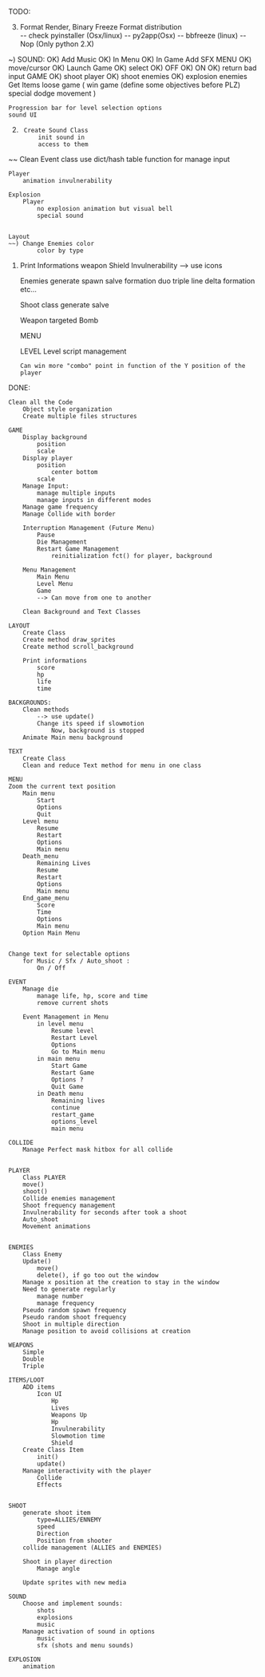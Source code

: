 
TODO:

3)	Format Render, Binary
		Freeze Format distribution		
		-- check pyinstaller (Osx/linux)
		-- py2app(Osx)
		-- bbfreeze (linux) -- Nop (Only python 2.X)


~)	SOUND:
OK)		Add Music
OK)			In Menu
OK)			In Game
		Add SFX
			MENU
OK)				move/cursor
OK)				Launch Game
OK)				select
OK)				OFF
OK)				ON
OK)				return
				bad input
			GAME
OK)				shoot player
OK)				shoot enemies
OK)				explosion enemies
				Get Items
				loose game
				(
					win game (define some objectives before PLZ)
					special dodge movement
				)


	Progression bar for level selection options
	sound UI

2)		Create Sound Class
			init sound in
			access to them

~~	Clean Event class
		use dict/hash table function for manage input

	Player
		animation invulnerability

	Explosion
		Player
			no explosion animation but visual bell
			special sound


	Layout
	~~) Change Enemies color
			color by type


1)	Print Informations
		weapon
		Shield
		Invulnerability
		--> use icons

	Enemies
		generate spawn salve formation
			duo
			triple
			line
			delta formation
			etc...

	Shoot class
		generate salve

	Weapon
		targeted
		Bomb


	MENU

	LEVEL
		Level script management

		Can win more "combo" point in function of the Y position of the player


<!--
################################################################################
################################################################################
################################################################################
-->

DONE:

	Clean all the Code
		Object style organization
		Create multiple files structures

	GAME
		Display background
			position
			scale
		Display player
			position
				center bottom
			scale
		Manage Input:
			manage multiple inputs
			manage inputs in different modes
		Manage game frequency
		Manage Collide with border

		Interruption Management (Future Menu)
			Pause
			Die Management
			Restart Game Management
				reinitialization fct() for player, background

		Menu Management
			Main Menu
			Level Menu
			Game
			--> Can move from one to another

		Clean Background and Text Classes

	LAYOUT
		Create Class
		Create method draw_sprites
		Create method scroll_background

		Print informations
			score
			hp
			life
			time

	BACKGROUNDS:
		Clean methods
			--> use update()
			Change its speed if slowmotion
				Now, background is stopped
		Animate Main menu background

	TEXT
		Create Class
		Clean and reduce Text method for menu in one class

	MENU
	Zoom the current text position
		Main menu
			Start
			Options
			Quit
		Level menu
			Resume
			Restart
			Options
			Main menu
		Death_menu
			Remaining Lives
			Resume
			Restart
			Options
			Main menu
		End_game_menu
			Score
			Time
			Options
			Main menu
		Option Main Menu


	Change text for selectable options
		for Music / Sfx / Auto_shoot :
			On / Off

	EVENT
		Manage die
			manage life, hp, score and time
			remove current shots

		Event Management in Menu
			in level menu
				Resume level
				Restart Level
				Options
				Go to Main menu
			in main menu
				Start Game
				Restart Game
				Options ?
				Quit Game
			in Death menu
				Remaining lives
				continue
				restart_game
				options_level
				main menu

	COLLIDE
		Manage Perfect mask hitbox for all collide


	PLAYER
		Class PLAYER
		move()
		shoot()
		Collide enemies management
		Shoot frequency management
		Invulnerability for seconds after took a shoot
		Auto_shoot
		Movement animations


	ENEMIES
		Class Enemy
		Update()
			move()
			delete(), if go too out the window
		Manage x position at the creation to stay in the window
		Need to generate regularly
			manage number
			manage frequency
		Pseudo random spawn frequency
		Pseudo random shoot frequency
		Shoot in multiple direction
		Manage position to avoid collisions at creation

	WEAPONS
		Simple
		Double
		Triple

	ITEMS/LOOT
		ADD items
			Icon UI
				Hp
				Lives
				Weapons Up
				Hp
				Invulnerability
				Slowmotion time
				Shield
		Create Class Item
			init()
			update()
		Manage interactivity with the player
			Collide
			Effects


	SHOOT
		generate shoot item
			type=ALLIES/ENNEMY
			speed
			Direction
			Position from shooter
		collide management (ALLIES and ENEMIES)

		Shoot in player direction
			Manage angle

		Update sprites with new media

	SOUND
		Choose and implement sounds:
			shots
			explosions
			music
		Manage activation of sound in options
			music
			sfx (shots and menu sounds)

	EXPLOSION
		animation
